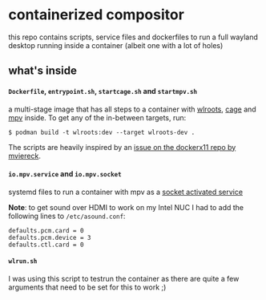 containerized compositor
========================

this repo contains scripts, service files and dockerfiles to run a full wayland desktop running inside a container
(albeit one with a lot of holes)

## what's inside

#### `Dockerfile`, `entrypoint.sh`, `startcage.sh` and `startmpv.sh`

a multi-stage image that has all steps to a container with [wlroots][wlroots], [cage][cage] and [mpv][mpv] inside.
To get any of the in-between targets, run:
```
$ podman build -t wlroots:dev --target wlroots-dev .
```

The scripts are heavily inspired by an [issue on the dockerx11 repo by mviereck][dockerx11].


#### `io.mpv.service` and `io.mpv.socket`

systemd files to run a container with mpv as a [socket activated service][socketact]

**Note**: to get sound over HDMI to work on my Intel NUC I had to add the following lines to `/etc/asound.conf`:
```
defaults.pcm.card = 0
defaults.pcm.device = 3
defaults.ctl.card = 0
```


#### `wlrun.sh`

I was using this script to testrun the container as there are quite a few arguments that need to be set for this to
work ;)


[wlroots]: https://github.com/swaywm/wlroots
[cage]: https://github.com/Hjdskes/cage
[mpv]: https://github.com/mpv-player/mpv
[dockerx11]: https://github.com/mviereck/x11docker/issues/40#issuecomment-381445560
[socketact]: http://0pointer.de/blog/projects/socket-activation.html

